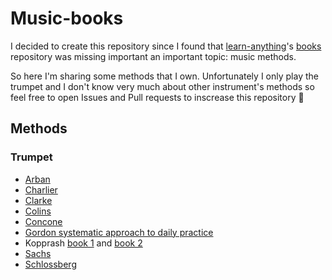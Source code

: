 # Music-books
I decided to create this repository since I found that [learn-anything](https://github.com/learn-anything)'s [books](https://github.com/learn-anything/books) repository was missing important an important topic: music methods.

So here I'm sharing some methods that I own. Unfortunately I only play the trumpet and I don't know very much about other instrument's methods so feel free to open Issues and Pull requests to inscrease this repository 🎵

## Methods
### Trumpet
 - [Arban](https://github.com/MattiaGaspa/music-books/blob/main/Trumpet/Arban.pdf)
 - [Charlier](https://github.com/MattiaGaspa/music-books/blob/main/Trumpet/Charlier.pdf)
 - [Clarke](https://github.com/MattiaGaspa/music-books/blob/main/Trumpet/Clarke.pdf)
 - [Colins](https://github.com/MattiaGaspa/music-books/blob/main/Trumpet/Colins.pdf)
 - [Concone](https://github.com/MattiaGaspa/music-books/blob/main/Trumpet/Concone.pdf)
 - [Gordon systematic approach to daily practice](https://github.com/MattiaGaspa/music-books/blob/main/Trumpet/gordon-systematic-approach-to-daily-practice.pdf)
 - Kopprash [book 1](https://github.com/MattiaGaspa/music-books/blob/main/Trumpet/Kopprasch-60-studies-1.pdf) and [book 2](https://github.com/MattiaGaspa/music-books/blob/main/Trumpet/Kopprasch-60-studies-2.pdf)
 - [Sachs](https://github.com/MattiaGaspa/music-books/blob/main/Trumpet/Sachs.pdf)
 - [Schlossberg](https://github.com/MattiaGaspa/music-books/blob/main/Trumpet/Schlossberg.pdf)
